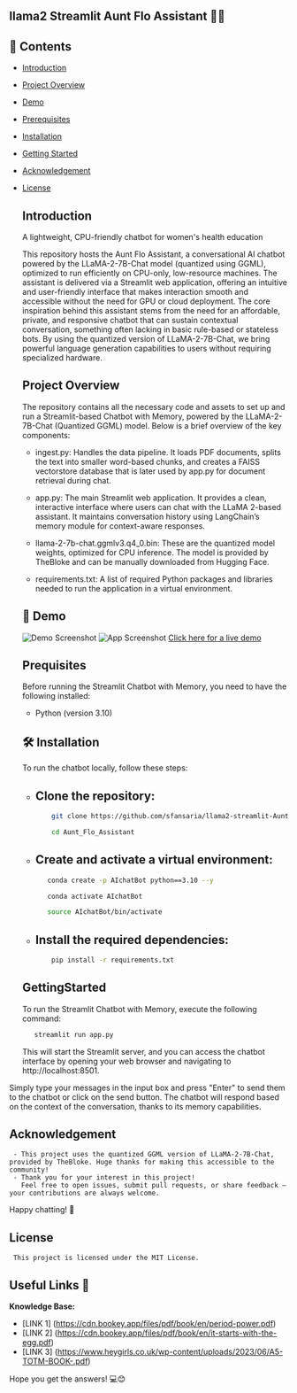 ## llama2 Streamlit Aunt Flo Assistant 🦙🤖

## 📂 Contents

- [Introduction](#Introduction)
- [Project Overview](#ProjectOverview)
- [Demo](#Demo)
- [Prerequisites](#Prequisites)  
- [Installation](#Installation)
- [Getting Started ](#GettingStarted ) 
- [Acknowledgement](#Acknowledgement)  
- [License](#License)
   

  ## Introduction
     A lightweight, CPU-friendly chatbot for women's health education

     This repository hosts the Aunt Flo Assistant, a conversational AI chatbot powered by the LLaMA-2-7B-Chat model (quantized using GGML), optimized to run efficiently on CPU-only, low-resource 
     machines. The assistant is delivered via a Streamlit web application, offering an intuitive and user-friendly interface that makes interaction smooth and accessible without the need for GPU 
     or cloud deployment.
     The core inspiration behind this assistant stems from the need for an affordable, private, and responsive chatbot that can sustain contextual conversation, something often lacking in basic 
     rule-based or stateless bots. By using the quantized version of LLaMA-2-7B-Chat, we bring powerful language generation capabilities to users without requiring specialized hardware.



  ## Project Overview
     The repository contains all the necessary code and assets to set up and run a 
     Streamlit-based Chatbot with Memory, powered by the LLaMA-2-7B-Chat (Quantized GGML) model. Below is a brief overview of the key components:

     - ingest.py: Handles the data pipeline. It loads PDF documents, splits the text into smaller word-based chunks, and creates a FAISS vectorstore database that is later used by app.py for 
       document retrieval during chat.

     - app.py: The main Streamlit web application. It provides a clean, interactive interface where users can chat with the LLaMA 2-based assistant. It maintains conversation history using 
       LangChain’s memory module for context-aware responses.

     - llama-2-7b-chat.ggmlv3.q4_0.bin: These are the quantized model weights, optimized for CPU inference. The model is provided by TheBloke and can be manually downloaded from Hugging Face.

     - requirements.txt: A list of required Python packages and libraries needed to run the application in a virtual environment.

  ## 🎥 Demo
     ![Demo Screenshot]()
     ![App Screenshot](./images/.png)
     [Click here for a live demo]() 
  
  
  ## Prequisites
     Before running the Streamlit Chatbot with Memory, you need to have the following installed:

     - Python (version 3.10)

  ## 🛠️ Installation
     To run the chatbot locally, follow these steps:

     - ## Clone the repository:
       ``` bash
           git clone https://github.com/sfansaria/llama2-streamlit-Aunt-Flo-Assistant.git
       ``` 
       ``` bash
           cd Aunt_Flo_Assistant
       ```
  
     - ## Create and activate a virtual environment: 
       ```bash
          conda create -p AIchatBot python==3.10 --y
       ```
       ```bash
          conda activate AIchatBot
        ```
       ```bash
          source AIchatBot/bin/activate
       ```  
     - ## Install the required dependencies:
       ``` bash
           pip install -r requirements.txt
       ```

  ## GettingStarted
     To run the Streamlit Chatbot with Memory, execute the following command:
     ```bash
        streamlit run app.py
     ```
     This will start the Streamlit server, and you can access the chatbot interface by opening your web browser and navigating to http://localhost:8501.

Simply type your messages in the input box and press "Enter" to send them to the chatbot or click on the send button. The chatbot will respond based on the context of the conversation, thanks to its memory capabilities.

 
  

  ## Acknowledgement
     - This project uses the quantized GGML version of LLaMA-2-7B-Chat, provided by TheBloke. Huge thanks for making this accessible to the community!
     - Thank you for your interest in this project!
       Feel free to open issues, submit pull requests, or share feedback — your contributions are always welcome.

Happy chatting! 🤗

  ## License
     This project is licensed under the MIT License.


## Useful Links 🔗

**Knowledge Base:** 
- [LINK 1] (https://cdn.bookey.app/files/pdf/book/en/period-power.pdf)
- [LINK 2] (https://cdn.bookey.app/files/pdf/book/en/it-starts-with-the-egg.pdf)
- [LINK 3] (https://www.heygirls.co.uk/wp-content/uploads/2023/06/A5-TOTM-BOOK-.pdf)

Hope you get the answers! 💻😊

